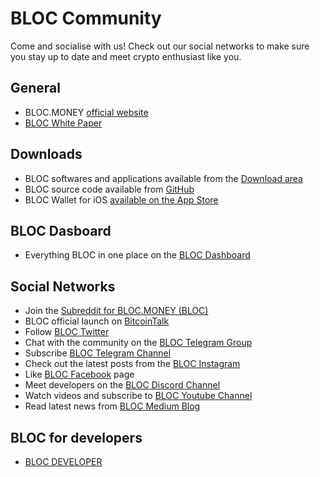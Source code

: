 # **BLOC Community**

Come and socialise with us! Check out our social networks to make sure you stay up to date and meet crypto enthusiast like you.

## **General**

* BLOC.MONEY [official website](https://bloc.money)
* [BLOC White Paper](https://bloc.money/files/whitepaper/bloc-white-paper.pdf)

## **Downloads**

* BLOC softwares and applications available from the [Download area](https://bloc.money/download)
* BLOC source code available from [GitHub](https://github.com/furiousteam)
* BLOC Wallet for iOS [available on the App Store](https://itunes.apple.com/us/app/bloc-wallet-by-furiousteam-ltd/id1437924269?mt=8&ign-mpt=uo%3D2)

## **BLOC Dasboard**

* Everything BLOC in one place on the [BLOC Dashboard](https://dashboard.bloc.money)

## **Social Networks**

* Join the [Subreddit for BLOC.MONEY (BLOC)](https://www.reddit.com/r/BLOC_MONEY/)
* BLOC official launch on [BitcoinTalk](https://bitcointalk.org/index.php?topic=4108831.0)
* Follow [BLOC Twitter](https://twitter.com/bloc_money)
* Chat with the community on the [BLOC Telegram Group](https://t.me/bloc_money)
* Subscribe [BLOC Telegram Channel](https://t.me/bloc_money_channel)
* Check out the latest posts from the [BLOC Instagram](https://www.instagram.com/bloc.money)
* Like [BLOC Facebook](https://www.facebook.com/Blocmoney-383098922176113) page
* Meet developers on the [BLOC Discord Channel](https://discord.gg/5Buudya)
* Watch videos and subscribe to [BLOC Youtube Channel](https://www.youtube.com/channel/UCdvnEPWhqGtZUEx3EFBrXvA)
* Read latest news from [BLOC Medium Blog](https://medium.com/@bloc.money)

## **BLOC for developers**

* [BLOC DEVELOPER](https://bloc-developer.com)